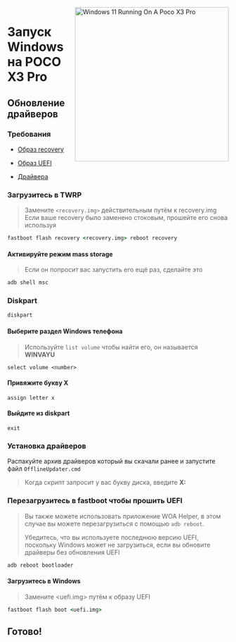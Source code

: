 <img align="right" src="https://github.com/woa-vayu/src_vayu_windows/blob/main/2Poco X3 Pro Windows.png" width="350" alt="Windows 11 Running On A Poco X3 Pro">


# Запуск Windows на POCO X3 Pro

## Обновление драйверов 

### Требования 
- [Образ recovery](https://github.com/woa-vayu-archive/Port-Windows-11-POCO-X3-Pro/releases/tag/Recoveries)

- [Образ UEFI](https://github.com/woa-vayu/msmnilePkg/releases/latest)

- [Драйвера](https://github.com/woa-vayu/Vayu-Drivers/releases/latest)

### Загрузитесь в TWRP
> Замените `<recovery.img>` действительным путём к recovery.img
> Если ваше recovery было заменено стоковым, прошейте его снова используя
```cmd
fastboot flash recovery <recovery.img> reboot recovery
```

#### Активируйте режим mass storage 
> Если он попросит вас запустить его ещё раз, сделайте это
```cmd
adb shell msc
```

### Diskpart
```cmd
diskpart
```

#### Выберите раздел Windows телефона
> Используйте `list volume` чтобы найти его, он называется **WINVAYU**
```diskpart
select volume <number>
```

#### Привяжите букву X
```diskpart
assign letter x
```

#### Выйдите из diskpart
```diskpart
exit
```

### Установка драйверов 
Распакуйте архив драйверов который вы скачали ранее и запустите файл `OfflineUpdater.cmd` 
> Когда скрипт запросит у вас букву диска, введите **X:**
  
### Перезагрузитесь в fastboot чтобы прошить UEFI
> Вы также можете использовать приложение WOA Helper, в этом случае вы можете перезагрузиться с помощью ``adb reboot``.
>
> Убедитесь, что вы используете последнюю версию UEFI, поскольку Windows может не загрузиться, если вы обновите драйверы без обновления UEFI
```cmd
adb reboot bootloader
```

#### Загрузитесь в Windows
> Замените <uefi.img> путём к образу UEFI 
```cmd
fastboot flash boot <uefi.img>
```
## Готово!
